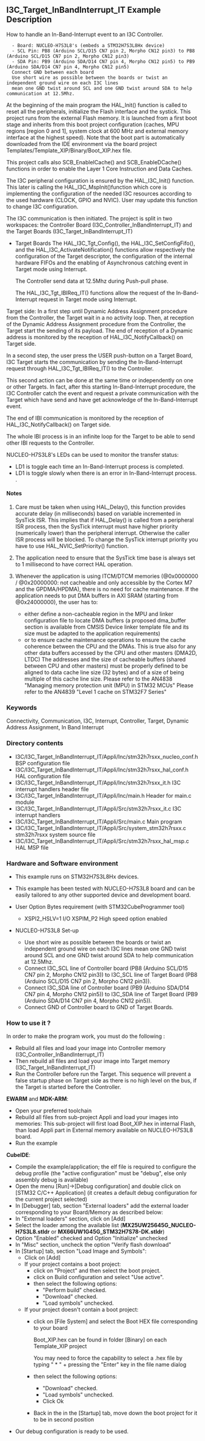 ## <b>I3C_Target_InBandInterrupt_IT Example Description</b>
How to handle an In-Band-Interrupt event to an I3C Controller.

      - Board: NUCLEO-H7S3L8's (embeds a STM32H7S3L8Hx device)
      - SCL Pin: PB8 (Arduino SCL/D15 CN7 pin 2, Morpho CN12 pin3) to PB8 (Arduino SCL/D15 CN7 pin 2, Morpho CN12 pin3)
      - SDA Pin: PB9 (Arduino SDA/D14 CN7 pin 4, Morpho CN12 pin5) to PB9 (Arduino SDA/D14 CN7 pin 4, Morpho CN12 pin5)
      Connect GND between each board
      Use short wire as possible between the boards or twist an independent ground wire on each I3C lines
      mean one GND twist around SCL and one GND twist around SDA to help communication at 12.5Mhz.

At the beginning of the main program the HAL_Init() function is called to reset
all the peripherals, initialize the Flash interface and the systick.
This project runs from the external Flash memory. It is launched from a first boot stage and inherits from this boot project
configuration (caches, MPU regions [region 0 and 1], system clock at 600 MHz and external memory interface at the highest speed).
Note that the boot part is automatically downloaded from the IDE environment via the board project Templates/Template_XIP/Binary/Boot_XIP.hex file.

This project calls also SCB_EnableICache() and SCB_EnableDCache() functions in order to enable
the Layer 1 Core Instruction and Data Caches.


The I3C peripheral configuration is ensured by the HAL_I3C_Init() function.
This later is calling the HAL_I3C_MspInit()function which core is implementing
the configuration of the needed I3C resources according to the used hardware (CLOCK, GPIO and NVIC).
User may update this function to change I3C configuration.

The I3C communication is then initiated.
The project is split in two workspaces:
the Controller Board (I3C_Controller_InBandInterrupt_IT) and the Target Boards (I3C_Target_InBandInterrupt_IT)

- Target Boards
  The HAL_I3C_Tgt_Config(), the HAL_I3C_SetConfigFifo(), and the HAL_I3C_ActivateNotification() functions
  allow respectively the configuration of the Target descriptor,
  the configuration of the internal hardware FIFOs and the enabling of Asynchronous catching event in Target mode using Interrupt.

  The Controller send data at 12.5Mhz during Push-pull phase.
  
  The HAL_I3C_Tgt_IBIReq_IT() functions allow the request of the In-Band-Interrupt request in Target mode using Interrupt.

Target side:
In a first step until Dynamic Address Assignment procedure from the Controller, the Target wait in a no activity loop.
Then, at reception of the Dynamic Address Assignment procedure from the Controller, the Target start the sending of its payload.
The end of reception of a Dynamic address is monitored by the reception of HAL_I3C_NotifyCallback() on Target side.

In a second step, the user press the USER push-button on a Target Board,
I3C Target starts the communication by sending the In-Band-Interrupt request through HAL_I3C_Tgt_IBIReq_IT() to the Controller.

This second action can be done at the same time or independently on one or other Targets.
In fact, after this starting In-Band-Interrupt procedure, the I3C Controller catch the event and request
a private communication with the Target which have send and have get acknowledge of the In-Band-Interrupt event.

The end of IBI communication is monitored by the reception of HAL_I3C_NotifyCallback() on Target side.

The whole IBI process is in an infinite loop for the Target to be able to send other IBI requests to the Controller.

NUCLEO-H7S3L8's LEDs can be used to monitor the transfer status:
 - LD1 is toggle each time an In-Band-Interrupt process is completed.
 - LD1 is toggle slowly when there is an error in In-Band-Interrupt process. .

#### <b>Notes</b>

  1. Care must be taken when using HAL_Delay(), this function provides accurate delay (in milliseconds)
      based on variable incremented in SysTick ISR. This implies that if HAL_Delay() is called from
      a peripheral ISR process, then the SysTick interrupt must have higher priority (numerically lower)
      than the peripheral interrupt. Otherwise the caller ISR process will be blocked.
      To change the SysTick interrupt priority you have to use HAL_NVIC_SetPriority() function.

  2. The application need to ensure that the SysTick time base is always set to 1 millisecond
      to have correct HAL operation.

 3. Whenever the application is using ITCM/DTCM memories (@0x0000000 / @0x20000000: not cacheable and only accessible
    by the Cortex M7 and the GPDMA/HPDMA), there is no need for cache maintenance.
    If the application needs to put DMA buffers in AXI SRAM (starting from @0x24000000), the user has to:
    - either define a non-cacheable region in the MPU and linker configuration file to locate DMA buffers
      (a proposed dma_buffer section is available from CMSIS Device linker template file and its size must
      be adapted to the application requirements)
    - or to ensure cache maintenance operations to ensure the cache coherence between the CPU and the DMAs.
    This is true also for any other data buffers accessed by the CPU and other masters (DMA2D, LTDC)
    The addresses and the size of cacheable buffers (shared between CPU and other masters)
    must be properly defined to be aligned to data cache line size (32 bytes) and of a size of being multiple
    of this cache line size.
    Please refer to the AN4838 "Managing memory protection unit (MPU) in STM32 MCUs"
    Please refer to the AN4839 "Level 1 cache on STM32F7 Series"

### <b>Keywords</b>

Connectivity, Communication, I3C, Interrupt, Controller, Target, Dynamic Address Assignment, In Band Interrupt

### <b>Directory contents</b>

  - I3C/I3C_Target_InBandInterrupt_IT/Appli/Inc/stm32h7rsxx_nucleo_conf.h   BSP configuration file
  - I3C/I3C_Target_InBandInterrupt_IT/Appli/Inc/stm32h7rsxx_hal_conf.h      HAL configuration file
  - I3C/I3C_Target_InBandInterrupt_IT/Appli/Inc/stm32h7rsxx_it.h            I3C interrupt handlers header file
  - I3C/I3C_Target_InBandInterrupt_IT/Appli/Inc/main.h                    Header for main.c module
  - I3C/I3C_Target_InBandInterrupt_IT/Appli/Src/stm32h7rsxx_it.c            I3C interrupt handlers
  - I3C/I3C_Target_InBandInterrupt_IT/Appli/Src/main.c                    Main program
  - I3C/I3C_Target_InBandInterrupt_IT/Appli/Src/system_stm32h7rsxx.c        stm32h7rsxx system source file
  - I3C/I3C_Target_InBandInterrupt_IT/Appli/Src/stm32h7rsxx_hal_msp.c       HAL MSP file

### <b>Hardware and Software environment</b>

  - This example runs on STM32H7S3L8Hx devices.

  - This example has been tested with NUCLEO-H7S3L8 board and can be
    easily tailored to any other supported device and development board.

  - User Option Bytes requirement (with STM32CubeProgrammer tool)

    - XSPI2_HSLV=1     I/O XSPIM_P2 High speed option enabled

  - NUCLEO-H7S3L8 Set-up

    - Use short wire as possible between the boards or twist an independent ground wire on each I3C lines
      mean one GND twist around SCL and one GND twist around SDA to help communication at 12.5Mhz.
    - Connect I3C_SCL line of Controller board (PB8 (Arduino SCL/D15 CN7 pin 2, Morpho CN12 pin3)) to I3C_SCL line of Target Board (PB8 (Arduino SCL/D15 CN7 pin 2, Morpho CN12 pin3)).
    - Connect I3C_SDA line of Controller board (PB9 (Arduino SDA/D14 CN7 pin 4, Morpho CN12 pin5)) to I3C_SDA line of Target Board (PB9 (Arduino SDA/D14 CN7 pin 4, Morpho CN12 pin5)).
    - Connect GND of Controller board to GND of Target Boards.

### <b>How to use it ?</b>

In order to make the program work, you must do the following :

 - Rebuild all files and load your image into Controller memory (I3C_Controller_InBandInterrupt_IT)
 - Then rebuild all files and load your image into Target memory (I3C_Target_InBandInterrupt_IT)
 - Run the Controller before run the Target.
 This sequence will prevent a false startup phase on Target side
 as there is no high level on the bus, if the Target is started before the Controller.

**EWARM** and **MDK-ARM**:

 - Open your preferred toolchain
 - Rebuild all files from sub-project Appli and load your images into memories: This sub-project will first load Boot_XIP.hex in internal Flash,
   than load Appli part in External memory available on NUCLEO-H7S3L8 board.
 - Run the example

**CubeIDE**:

 - Compile the example/application; the elf file is required to configure the debug profile (the "active configuration" must be "debug", else only assembly debug is available)
 - Open the menu [Run]->[Debug configuration] and double click on  [STM32 C/C++ Application] (it creates a default debug configuration for the current project selected)
 - In [Debugger] tab, section "External  loaders" add the external loader corresponding to your Board/Memory as described below:
 - In "External loaders" section, click on [Add]
 - Select the loader among the available list (**MX25UW25645G_NUCLEO-H7S3L8.stldr** or **MX66UW1G45G_STM32H7S78-DK.stldr**)
 - Option "Enabled" checked and Option "Initialize" unchecked
 - In "Misc" section, uncheck the option "Verify flash download"
 - In [Startup] tab, section "Load Image and Symbols":
   - Click on [Add]
   - If your project contains a boot project:
     - click on "Project" and then select the boot project.
     - click on Build configuration and select "Use active".
     - then select the following options:
       - "Perform build" checked.
       - "Download" checked.
       - "Load symbols" unchecked.
   - If your project doesn't contain a boot project:
     - click on [File System] and select the Boot HEX file corresponding to your board

        Boot_XIP.hex can be found in folder [Binary] on each Template_XIP project

        You may need to force the capability to select a .hex file by typing " * " + pressing the "Enter" key in the file name dialog

     - then select the following options:
       - "Download"      checked.
       - "Load symbols" unchecked.
       - Click Ok
     - Back in the in the [Startup] tab, move down the boot project for it to be in second position
 - Our debug configuration is ready to be used.
